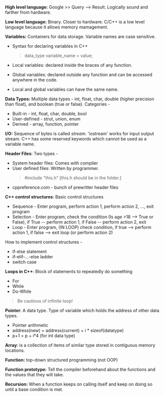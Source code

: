 **High level language:** Google >> Query --> Result. Logically sound and farther from hardware.

**Low level language:** Binary. Closer to hardware. C/C++ is a low level language because it allows memory mamagement. 

**Variables:** Containers for data storage. Variable names are case sensitive.

* Syntax for declaring variables in C++ 

    > data_type variable_name = value;

* Local variables: declared inside the braces of any function.
* Global variables: declared outside any function and can be accessed anywhere in the code.
* Local and global variables can have the same name.

**Data Types:** Multiple data types - int, float, char, double (higher precision than float), and boolean (true or false). Categories -
* Built-in - int, float, char, double, bool
* User-defined - strut, union, enum
* Derived - array, function, pointer

**I/O:** Sequence of bytes is called *stream*. 'iostream' works for input output stream. C++ has some reserved keywords which cannot be used as a variable name. 

**Header Files**: Two types - 
* System header files: Comes with compiler
* User defined files: Written by programmer.
    > #include "this.h" [this.h should be in the folder.]
* cppreference.com - bunch of prewritter header files

**C++ control structures**: Basic control structures
* Sequence - Enter program, perform action 1, perform action 2, ..., exit program
* Selection - Enter program, check the condition (Is age >18 --> True or False), if True -- perform action 1, if False -- perform action 2, exit
* Loop - Enter program, (IN LOOP) check condition, if true --> perform action 1, if false --> exit loop (or perform action 2)

How to implement control structures - 
* if-else statement
* if-elif-...-else ladder
* switch case

**Loops in C++**: Block of statements to repeatedly do something
* For
* While
* Do-While

> Be cautious of infinite loop!

**Pointer**: A data type. Type of variable which holds the address of other data types.
* Pointer arithmetic
* address(new) = address(current) + i * sizeof(datatype)
* p+1 = p + i*4 (for int data type)

**Array**: is a collection of items of similar type stored in contiguous memory locations.

**Function:** top-down structured programming (not OOP)

**Function prototype:** Tell the compiler beforehand about the functions and the values that they will take.

**Recursion:** When a function keeps on calling itself and keep on doing so until a base condition is met.